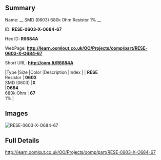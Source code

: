

## Summary
 
Name: __ SMD (0603) 680k Ohm Resistor 1% __

ID: __RESE-0603-X-O684-67__

Hex ID: __R6684A__

WebPage: __http://learn.oomlout.co.uk/OO/Projects/oomp/part/RESE-0603-X-O684-67__

Short URL: __http://oom.lt/R6684A__


|Type   |Size   |Color   |Description   |Index   |
| __RESE__ <br>Resistor  | __0603__<br>SMD (0603)   |__X__<br>    |__O684__<br>680k Ohm    | __67__<br> 1% |


## Images
![RESE-0603-X-O684-67](http://oomlout.com/oomp-gen/parts/RESE-0603-X-O684-67/RESE-0603-X-O684-67_420.jpg)

## Full Details

 http://learn.oomlout.co.uk/OO/Projects/oomp/part/RESE-0603-X-O684-67

